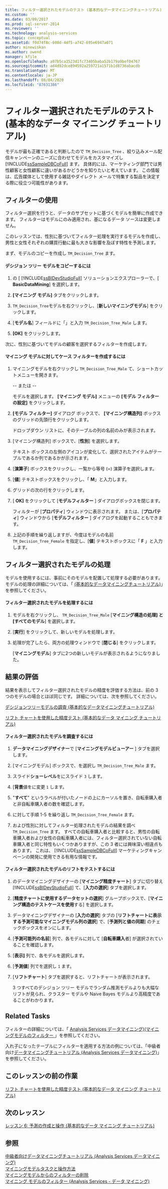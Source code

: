 ```yaml
---
title: フィルター選択されたモデルのテスト (基本的なデータマイニングチュートリアル) |Microsoft Docs
ms.custom: ''
ms.date: 03/09/2017
ms.prod: sql-server-2014
ms.reviewer: ''
ms.technology: analysis-services
ms.topic: conceptual
ms.assetid: f0d74f8c-600d-4df5-a742-695e6947a071
author: minewiskan
ms.author: owend
manager: kfile
ms.openlocfilehash: a97b5ca3523d1fc73405baba52b179a9bef04767
ms.sourcegitcommit: ad4d92dce894592a259721a1571b1d8736abacdb
ms.translationtype: MT
ms.contentlocale: ja-JP
ms.lasthandoff: 08/04/2020
ms.locfileid: "87631386"
---
```

# <a name="testing-a-filtered-model-basic-data-mining-tutorial"></a>フィルター選択されたモデルのテスト (基本的なデータ マイニング チュートリアル)
  モデルが最も正確であると判断したので `TM_Decision_Tree` 、絞り込みメール配信キャンペーンのニーズに合わせてモデルをカスタマイズし [!INCLUDE[ssSampleDBCoFull](../includes/sssampledbcofull-md.md)] ます。 具体的には、マーケティング部門では男性顧客と女性顧客に違いがあるかどうかを知りたいと考えています。 この情報は、広告媒体として使用する雑誌やダイレクト メールで特集する製品を決定する際に役立つ可能性があります。  
  
## <a name="using-filters"></a>フィルターの使用  
 フィルター選択を行うと、データのサブセットに基づくモデルを簡単に作成できます。 フィルターはモデルにのみ適用され、基になるデータ ソースは変更しません。  
  
 このレッスンでは、性別に基づいてフィルター処理を実行するモデルを作成し、男性と女性それぞれの購買行動に最も大きな影響を及ぼす特性を予測します。  
  
 まず、モデルのコピーを作成し `TM_Decision_Tree` ます。  
  
#### <a name="to-copy-the-decision-tree-model"></a>デシジョン ツリー モデルをコピーするには  
  
1.  の [ [!INCLUDE[ssBIDevStudioFull](../includes/ssbidevstudiofull-md.md)] ソリューションエクスプローラーで、[ **BasicDataMining**] を選択します。  
  
2.  **[マイニング モデル]** タブをクリックします。  
  
3.  `TM_Decision_Tree`モデルを右クリックし、[**新しいマイニングモデル**] をクリックします。  
  
4.  [**モデル名**] フィールドに「」と入力 `TM_Decision_Tree_Male` します。  
  
5.  **[OK]** をクリックします。  
  
 次に、性別に基づいてモデルの顧客を選択するフィルターを作成します。  
  
#### <a name="to-create-a-case-filter-on-a-mining-model"></a>マイニング モデルに対してケース フィルターを作成するには  
  
1.  マイニングモデルを右クリックし `TM_Decision_Tree_Male` て、ショートカットメニューを開きます。  
  
     -- または --  
  
     モデルを選択します。 **[マイニング モデル]** メニューの **[モデル フィルターの設定]** をクリックします。  
  
2.  **[モデル フィルター]** ダイアログ ボックスで、 **[マイニング構造列]** ボックスのグリッドの先頭行をクリックします。  
  
     ドロップダウン リストに、そのテーブルの列の名前のみが表示されます。  
  
3.  [マイニング構造列] ボックスで、[**性別**] を選択します。  
  
     テキスト ボックスの左側のアイコンが変化して、選択されたアイテムがテーブルであるか列であるかが示されます。  
  
4.  [**演算子**] ボックスをクリックし、一覧から等号 (=) 演算子を選択します。  
  
5.  [**値**] テキストボックスをクリックし、「 **M**」と入力します。  
  
6.  グリッドの次の行をクリックします。  
  
7.  [ **OK]** をクリックして [**モデルフィルター** ] ダイアログボックスを閉じます。  
  
     フィルターが [**プロパティ**] ウィンドウに表示されます。 または、[**プロパティ**] ウィンドウから [**モデルフィルター** ] ダイアログを起動することもできます。  
  
8.  上記の手順を繰り返しますが、今度はモデルの名前 `TM_Decision_Tree_Female` を指定し、[**値**] テキストボックスに「 **F** 」と入力します。  
  
## <a name="process-the-filtered-models"></a>フィルター選択されたモデルの処理  
 モデルを使用するには、事前にそのモデルを配置して処理する必要があります。 モデルの処理の詳細については、「 [&#40;基本的なデータマイニングチュートリアル&#41;](../../2014/tutorials/processing-models-in-the-targeted-mailing-structure-basic-data-mining-tutorial.md)」を参照してください。  
  
#### <a name="to-process-the-filtered-model"></a>フィルター選択されたモデルを処理するには  
  
1.  モデルを右クリックし、 `TM_Decision_Tree_Male` [**マイニング構造の処理] と [すべてのモデル**] を選択します。  
  
2.  [**実行**] をクリックして、新しいモデルを処理します。  
  
3.  処理が完了したら、両方の処理ウィンドウで [**閉じる**] をクリックします。  
  
     [**マイニングモデル**] タブに2つの新しいモデルが表示されるようになりました。  
  
## <a name="evaluate-the-results"></a>結果の評価  
 結果を表示してフィルター選択されたモデルの精度を評価する方法は、前の 3 つのモデルの場合とほぼ同じです。 詳細については、次を参照してください。  
  
 [デシジョンツリーモデルの調査 &#40;基本的なデータマイニングチュートリアル&#41;](../../2014/tutorials/exploring-the-decision-tree-model-basic-data-mining-tutorial.md)  
  
 [リフト チャートを使用した精度テスト (基本的なデータ マイニング チュートリアル)](../../2014/tutorials/testing-accuracy-with-lift-charts-basic-data-mining-tutorial.md)  
  
#### <a name="to-explore-the-filtered-models"></a>フィルター選択されたモデルを調査するには  
  
1.  **データマイニングデザイナー**で [**マイニングモデルビューアー** ] タブを選択します。  
  
2.  [マイニングモデル] ボックスで、を選択し `TM_Decision_Tree_Male` ます。  
  
3.  スライド**ショーレベル**をにスライド `3` します。  
  
4.  [**背景**値をに変更 `1` します。  
  
5.  "**すべて**" というラベルが付いたノードの上にカーソルを置き、自転車購入者と非自転車購入者の数を確認します。  
  
6.  に対して手順 1-5 を繰り返し `TM_Decision_Tree_Female` ます。  
  
7.  および性別に対してフィルター処理されたモデルの結果を調べ `TM_Decision_Tree` ます。 すべての自転車購入者と比較すると、男性の自転車購入者および女性の自転車購入者には、フィルター選択されていない自転車購入者と同じ特性もいくつかありますが、この 3 者には興味深い相違点もあります。 これは、 [!INCLUDE[ssSampleDBCoFull](../includes/sssampledbcofull-md.md)] マーケティングキャンペーンの開発に使用できる有用な情報です。  
  
#### <a name="to-test-the-lift-of-the-filtered-models"></a>フィルター選択されたモデルのリフトをテストするには  
  
1.  のデータマイニングデザイナーの [**マイニング精度チャート**] タブに切り替え [!INCLUDE[ssBIDevStudioFull](../includes/ssbidevstudiofull-md.md)] て、[**入力の選択**] タブを選択します。  
  
2.  [**精度チャートに使用するデータセットの選択**] グループボックスで、[**マイニング構造のテストケースを使用**する] を選択します。  
  
3.  データマイニングデザイナーの [**入力の選択**] タブの [**リフトチャートに表示する予測可能なマイニングモデル列の選択**] で、[**予測列と値の同期**] のチェックボックスをオンにします。  
  
4.  [**予測可能列の名前**] 列で、各モデルに対して [**自転車購入**者] が選択されていることを確認します。  
  
5.  [**表示]** 列で、各モデルを選択します。  
  
6.  [**予測値**] 列でを選択し `1` ます。  
  
7.  [**リフトチャート**] タブを選択すると、リフトチャートが表示されます。  
  
     3 つすべてのデシジョン ツリー モデルでランダム推測モデルよりも大幅なリフトが見られ、クラスター モデルや Naive Bayes モデルより高精度であることがわかります。  
  
## <a name="related-tasks"></a>Related Tasks  
 フィルターの詳細については、「 [Analysis Services データマイニング&#41;&#40;マイニングモデルのフィルター ](../../2014/analysis-services/data-mining/filters-for-mining-models-analysis-services-data-mining.md)」を参照してください。  
  
 入れ子になったテーブルにフィルターを適用する方法の例については、「中級者向け[データマイニングチュートリアル &#40;Analysis Services データマイニング&#41;](../../2014/tutorials/intermediate-data-mining-tutorial-analysis-services-data-mining.md)」を参照してください。  
  
## <a name="previous-task-in-lesson"></a>このレッスンの前の作業  
 [リフト チャートを使用した精度テスト (基本的なデータ マイニング チュートリアル)](../../2014/tutorials/testing-accuracy-with-lift-charts-basic-data-mining-tutorial.md)  
  
## <a name="next-lesson"></a>次のレッスン  
 [レッスン 6: 予測の作成と操作 &#40;基本的なデータ マイニング チュートリアル&#41;](../../2014/tutorials/lesson-6-creating-and-working-with-predictions-basic-data-mining-tutorial.md)  
  
## <a name="see-also"></a>参照  
 [中級者向けデータマイニングチュートリアル &#40;Analysis Services データマイニング&#41;](../../2014/tutorials/intermediate-data-mining-tutorial-analysis-services-data-mining.md)   
 [マイニングモデルタスクと操作方法](../../2014/analysis-services/data-mining/mining-model-tasks-and-how-tos.md)   
 [マイニングモデルからのフィルターの削除](../../2014/analysis-services/data-mining/delete-a-filter-from-a-mining-model.md)   
 [マイニング モデルのフィルター &#40;Analysis Services - データ マイニング&#41;](../../2014/analysis-services/data-mining/filters-for-mining-models-analysis-services-data-mining.md)  
  
  

